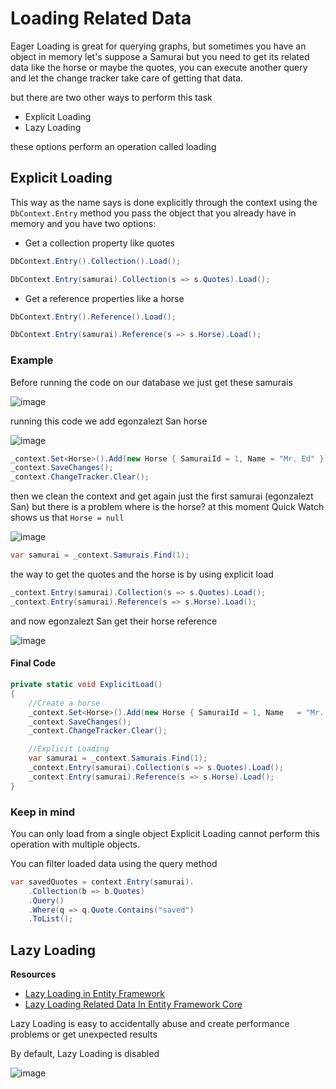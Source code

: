 # Loading Related Data

Eager Loading is great for querying graphs, but sometimes you have an object in memory let's suppose a Samurai but you need to get its related data like the horse or maybe the quotes, you can execute another query and let the change tracker take care of getting that data.

but there are two other ways to perform this task

* Explicit Loading
* Lazy Loading

these options perform an operation called loading 

## Explicit Loading

This way as the name says is done explicitly through the context using the `DbContext.Entry` method you pass the object that you already have in memory and you have two options:

* Get a collection property like quotes

```csharp
DbContext.Entry().Collection().Load();
```

```csharp
DbContext.Entry(samurai).Collection(s => s.Quotes).Load();
```

* Get a reference properties like a horse

```csharp
DbContext.Entry().Reference().Load();
```

```csharp
DbContext.Entry(samurai).Reference(s => s.Horse).Load();
```

### Example

Before running the code on our database we just get these samurais 

![image](https://user-images.githubusercontent.com/53051438/198177556-0765b883-2e14-468d-be7e-3cb7aaed4111.png)

running this code we add egonzalezt San horse

![image](https://user-images.githubusercontent.com/53051438/198178257-3917e510-78ef-42e6-8907-4b02288df52f.png)

```csharp
_context.Set<Horse>().Add(new Horse { SamuraiId = 1, Name = "Mr. Ed" });
_context.SaveChanges();
_context.ChangeTracker.Clear();
```

then we clean the context and get again just the first samurai (egonzalezt San) but there is a problem where is the horse? at this moment Quick Watch shows us that `Horse = null`

![image](https://user-images.githubusercontent.com/53051438/198177849-21c6916e-d1c9-4537-95af-0eb2ed846f4d.png)

```csharp
var samurai = _context.Samurais.Find(1);
```

the way to get the quotes and the horse is by using explicit load

```csharp
_context.Entry(samurai).Collection(s => s.Quotes).Load();
_context.Entry(samurai).Reference(s => s.Horse).Load();
```
and now egonzalezt San get their horse reference

![image](https://user-images.githubusercontent.com/53051438/198178187-fe83598f-1f57-4d63-9915-4a417fb448cc.png)

#### Final Code

```csharp
private static void ExplicitLoad()
{
    //Create a horse
    _context.Set<Horse>().Add(new Horse { SamuraiId = 1, Name   = "Mr. Horse" });
    _context.SaveChanges();
    _context.ChangeTracker.Clear();

    //Explicit Loading
    var samurai = _context.Samurais.Find(1);
    _context.Entry(samurai).Collection(s => s.Quotes).Load();
    _context.Entry(samurai).Reference(s => s.Horse).Load();
}
```

### Keep in mind

You can only load from a single object Explicit Loading cannot perform this operation with multiple objects.

You can filter loaded data using the query method

```csharp
var savedQuotes = context.Entry(samurai).
    .Collection(b => b.Quotes)
    .Query()
    .Where(q => q.Quote.Contains("saved")
    .ToList();
```

## Lazy Loading

**Resources**

* [Lazy Loading in Entity Framework](https://www.entityframeworktutorial.net/lazyloading-in-entity-framework.aspx)
* [Lazy Loading Related Data In Entity Framework Core](https://www.learnentityframeworkcore.com/lazy-loading)

Lazy Loading is easy to accidentally abuse and create performance problems or get unexpected results

By default, Lazy Loading is disabled 

![image](https://user-images.githubusercontent.com/53051438/198180407-bf30f6f1-d297-4c30-98ce-7bea8aa262c0.png)